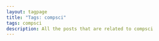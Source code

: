 ```yaml
---
layout: tagpage
title: "Tags: compsci"
tags: compsci
description: All the posts that are related to compsci
---
```

